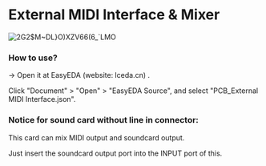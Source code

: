 

# External MIDI Interface & Mixer


![2G2$M~DL}O)XZV66(6_`LMO](https://user-images.githubusercontent.com/69373938/218626274-300ac08d-591c-4290-89fc-49117c570a4d.png)


### How to use?

-> Open it at EasyEDA (website: lceda.cn) .

Click "Document" > "Open" > "EasyEDA Source", and select "PCB_External MIDI Interface.json".

### Notice for sound card without line in connector:

This card can mix MIDI output and soundcard output.

Just insert the soundcard output port into the INPUT port of this.


